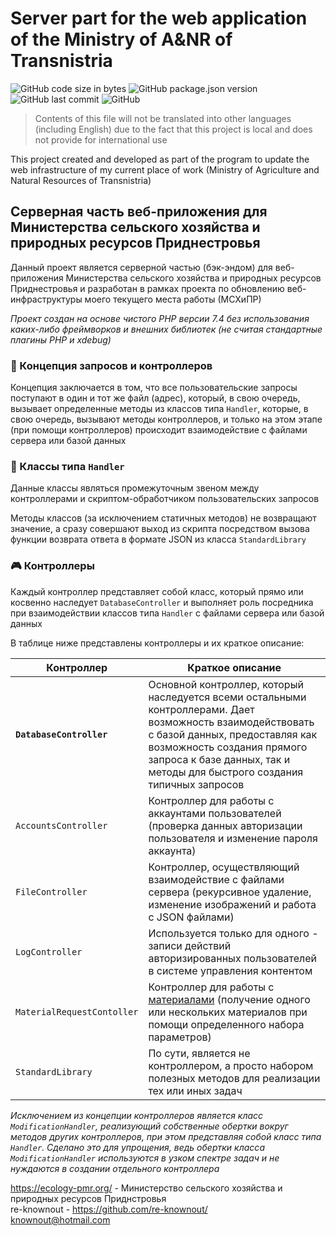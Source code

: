 # Server part for the web application of the Ministry of A&NR of Transnistria
<img alt="GitHub code size in bytes" src="https://img.shields.io/github/languages/code-size/re-knownout/mineco-server"> <img alt="GitHub package.json version" src="https://img.shields.io/github/package-json/v/re-knownout/mineco-server"> <img alt="GitHub last commit" src="https://img.shields.io/github/last-commit/re-knownout/mineco-server"> <img alt="GitHub" src="https://img.shields.io/github/license/re-knownout/mineco-server">

> Contents of this file will not be translated 
into other languages (including English) due to the 
fact that this project is local and does not 
provide for international use

This project created and developed as part of the 
program to update the web infrastructure of my current 
place of work (Ministry of Agriculture and Natural 
Resources of Transnistria)

## Серверная часть веб-приложения для Министерства сельского хозяйства и природных ресурсов Приднестровья

Данный проект является серверной частью (бэк-эндом) для веб-приложения
Министерства сельского хозяйства и природных ресурсов Приднестровья
и разработан в рамках проекта по обновлению веб-инфраструктуры 
моего текущего места работы (МСХиПР)

_Проект создан на основе чистого PHP версии 7.4 без использования
каких-либо фреймворков и внешних библиотек (не считая
стандартные плагины PHP и xdebug)_

### 🧪 Концепция запросов и контроллеров

Концепция заключается в том, что все пользовательские запросы
поступают в один и тот же файл (адрес), который, в свою очередь,
вызывает определенные методы из классов типа `Handler`, которые,
в свою очередь, вызывают методы контроллеров, и только на
этом этапе (при помощи контроллеров) происходит взаимодействие
с файлами сервера или базой данных

### 🧰 Классы типа `Handler`

Данные классы являться промежуточным звеном между контроллерами
и скриптом-обработчиком пользовательских запросов

Методы классов (за исключением статичных методов) не возвращают
значение, а сразу совершают выход из скрипта посредством
вызова функции возврата ответа в формате JSON из класса
`StandardLibrary`

### 🎮 Контроллеры

Каждый контроллер представляет собой класс, который прямо или
косвенно наследует `DatabaseController` и выполняет роль посредника 
при взаимодействии классов типа `Handler` с 
файлами сервера или базой данных

В таблице ниже представлены контроллеры и их краткое описание:

| Контроллер | Краткое описание |
| --- | --- |
| **`DatabaseController`** | Основной контроллер, который наследуется всеми остальными контроллерами. Дает возможность взаимодействовать с базой данных, предоставляя как возможность создания прямого запроса к базе данных, так и методы для быстрого создания типичных запросов |
| `AccountsController` | Контроллер для работы с аккаунтами пользователей (проверка данных авторизации пользователя и изменение пароля аккаунта) |
| `FileController` | Контроллер, осуществляющий взаимодействие с файлами сервера (рекурсивное удаление, изменение изображений и работа с JSON файлами) |
| `LogController` | Используется только для одного - записи действий авторизированных пользователей в системе управления контентом |
| `MaterialRequestContoller` | Контроллер для работы с [материалами](https://github.com/re-knownout/mineco-application#readme) (получение одного или нескольких материалов при помощи определенного набора параметров) |
| `StandardLibrary` | По сути, является не контроллером, а просто набором полезных методов для реализации тех или иных задач |

_Исключением из концепции контроллеров является класс 
`ModificationHandler`, реализующий собственные обертки вокруг методов
других контроллеров, при этом представляя собой класс типа `Handler`. Сделано
это для упрощения, ведь обертки класса `ModificationHandler` используются в
узком спектре задач и не нуждаются в создании отдельного контроллера_

https://ecology-pmr.org/ - Министерство сельского хозяйства и природных
ресурсов Приднстровья<br>
re-knownout - https://github.com/re-knownout/
<br>knownout@hotmail.com